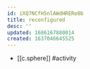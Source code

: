```yaml
---
id: iXQ7NCfH5nlAWdHRERe0b
title: reconfigured
desc: ''
updated: 1686167880014
created: 1637046645525
---
```


- [[c.sphere]] #activity
